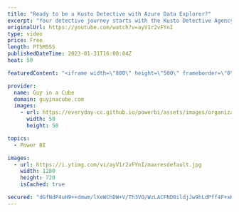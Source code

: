 ```yaml
---
title: "Ready to be a Kusto Detective with Azure Data Explorer?"
excerpt: "Your detective journey starts with the Kusto Detective Agency for Azure Data Explorer. This is a really fun way to learn the Kusto Query Languate (KQL)! Patrick gets you started! And, it's FREE!  Kusto Detective Agency: https://detective.kusto.io/  📢 Become a member: https://guyinacu.be/membership"
originalUrl: https://youtube.com/watch?v=ayV1r2vFYnI
type: video
price: Free
length: PT5M55S
publishedDateTime: 2023-01-31T16:00:04Z
heat: 50

featuredContent: "<iframe width=\"800\" height=\"500\" frameborder=\"0\" src=\"https://www.youtube.com/embed/ayV1r2vFYnI\" allow=\"accelerometer; autoplay; encrypted-media; gyroscope; picture-in-picture\" allowfullscreen></iframe>"

provider:
  name: Guy in a Cube
  domain: guyinacube.com
  images:
    - url: https://everyday-cc.github.io/powerbi/assets/images/organizations/guyinacube.com-50x50.jpg
      width: 50
      height: 50

topics:
  - Power BI

images:
  - url: https://i.ytimg.com/vi/ayV1r2vFYnI/maxresdefault.jpg
    width: 1280
    height: 720
    isCached: true

secured: "dGfNdP4uH9++dmwm/lXeWChDW+V/Th3VO/WzLACFND0ildjJw9hLdPff4F+xKNa10E2IYx0vZr3EkGUKba/LPjg8UBEkpKBQ8xr/pTLZWHTT8vuNwz1iKSFG3vAGm7iByq3KIj0rzqAPNU01D8BLeCWT/FTsbUZgsColliqH6qJPiousqdv+O9/4vFarg4iIw3nyJQlaeGUZz+wBzIJf5CeTY/k8Bl42Glst2AoROGyXKIyBeg6yFVWthW1thisJhabiD9JWW6FwyjbeWF2p1cwHu+BsvwIVRLYYO7PcoQQP55Dr/Wyi4lh0/79/aH/B+ppeeRvAgwp6OH+UWK7kmxNea/sq++Cgv4xHF6KN+UhqGK/S4lcfEGftfKNYK5806Bm7gpafdoVpvXBiw9ZHbvRbF5uvV5SnP92ITMZhoi8=;gQ3hE47SC7tMQWWut4eudw=="
---
```


